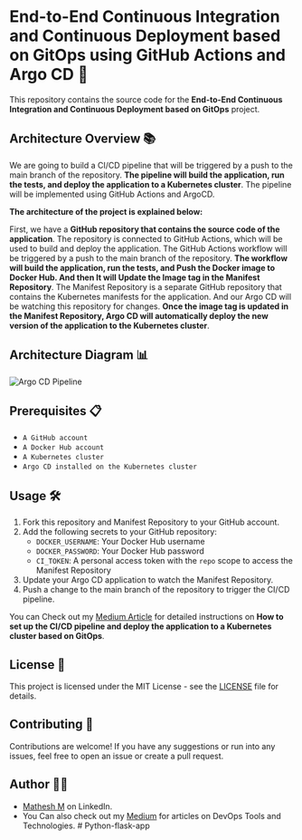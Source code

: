 # End-to-End Continuous Integration and Continuous Deployment based on GitOps using GitHub Actions and Argo CD 🚀

This repository contains the source code for the **End-to-End Continuous Integration and Continuous Deployment based on GitOps** project.

## Architecture Overview 📚

We are going to build a CI/CD pipeline that will be triggered by a push to the main branch of the repository. **The pipeline will build the application, run the tests, and deploy the application to a Kubernetes cluster**. The pipeline will be implemented using GitHub Actions and ArgoCD.

**The architecture of the project is explained below:**

First, we have a **GitHub repository that contains the source code of the application**. The repository is connected to GitHub Actions, which will be used to build and deploy the application. The GitHub Actions workflow will be triggered by a push to the main branch of the repository. **The workflow will build the application, run the tests, and Push the Docker image to Docker Hub. And then It will Update the Image tag in the Manifest Repository**. The Manifest Repository is a separate GitHub repository that contains the Kubernetes manifests for the application. And our Argo CD will be watching this repository for changes. **Once the image tag is updated in the Manifest Repository, Argo CD will automatically deploy the new version of the application to the Kubernetes cluster**.

## Architecture Diagram 📊

![Argo CD Pipeline](https://github.com/mathesh-me/python-flask-app/assets/144098846/ea1757e8-0c61-47e9-9018-8530cfb3e879)


## Prerequisites 📋

- `A GitHub account`
- `A Docker Hub account`
- `A Kubernetes cluster`
- `Argo CD installed on the Kubernetes cluster`

## Usage 🛠️

1. Fork this repository and Manifest Repository to your GitHub account.
2. Add the following secrets to your GitHub repository:
   - `DOCKER_USERNAME`: Your Docker Hub username
   - `DOCKER_PASSWORD`: Your Docker Hub password
   - `CI_TOKEN`: A personal access token with the `repo` scope to access the Manifest Repository
3. Update your Argo CD application to watch the Manifest Repository.
4. Push a change to the main branch of the repository to trigger the CI/CD pipeline.

You can Check out my [Medium Article]() for detailed instructions on **How to set up the CI/CD pipeline and deploy the application to a Kubernetes cluster based on GitOps**.

## License 📄

This project is licensed under the MIT License - see the [LICENSE](LICENSE) file for details.

## Contributing 🤝

Contributions are welcome! If you have any suggestions or run into any issues, feel free to open an issue or create a pull request.

## Author 🙋‍♂

- [Mathesh M](https://www.linkedin.com/in/mathesh-me/) on LinkedIn.
- You Can also check out my [Medium](https://medium.com/@mathesh-me) for articles on DevOps Tools and Technologies.️
#   P y t h o n - f l a s k - a p p  
 